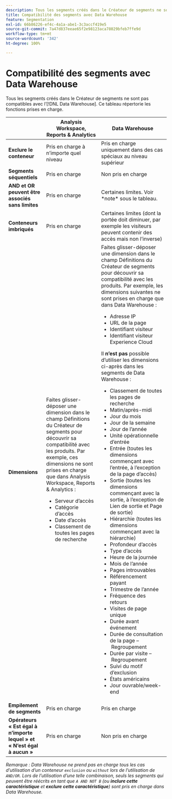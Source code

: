 ```yaml
---
description: Tous les segments créés dans le Créateur de segments ne sont pas compatibles avec Data Warehouse. Ce tableau répertorie les fonctions prises en charge.
title: Compatibilité des segments avec Data Warehouse
feature: Segmentation
exl-id: 66b86226-ef4c-4a1a-abe1-3c3accf419e5
source-git-commit: 7a47d837eeae65f2e98123aca78029bfeb7ffe9d
workflow-type: tm+mt
source-wordcount: '342'
ht-degree: 100%

---
```


# Compatibilité des segments avec Data Warehouse

Tous les segments créés dans le Créateur de segments ne sont pas compatibles avec l’[!DNL Data Warehouse]. Ce tableau répertorie les fonctions prises en charge.

<table> 
 <thead> 
  <tr> 
   <th> </th> 
   <th> Analysis Workspace, Reports &amp; Analytics </th> 
   <th> Data Warehouse </th> 
  </tr> 
 </thead>
 <tbody> 
  <tr> 
   <td > <b>Exclure le conteneur</b> </td> 
   <td> Pris en charge à n’importe quel niveau </td> 
   <td> Pris en charge uniquement dans des cas spéciaux au niveau supérieur </td> 
  </tr> 
  <tr> 
   <td> <b>Segments séquentiels</b> </td> 
   <td> Pris en charge </td> 
   <td> Non pris en charge </td> 
  </tr> 
  <tr> 
   <td> <b>AND et OR peuvent être associés sans limites</b> </td> 
   <td> Pris en charge </td> 
   <td> Certaines limites. Voir *note* sous le tableau. </td> 
  </tr> 
  <tr> 
   <td> <b>Conteneurs imbriqués</b> </td> 
   <td> Pris en charge </td> 
   <td> Certaines limites (dont la portée doit diminuer, par exemple les visiteurs peuvent contenir des accès mais non l’inverse) </td> 
  </tr> 
  <tr> 
   <td> <b>Dimensions</b> </td> 
   <td>Faites glisser-déposer une dimension dans le champ <span class="uicontrol">Définitions</span> du Créateur de segments pour découvrir sa compatibilité avec les produits. Par exemple, ces dimensions ne sont prises en charge que dans Analysis Workspace, Reports &amp; Analytics : 
    <ul> 
     <li>Serveur d’accès </li> 
     <li>Catégorie d’accès </li> 
     <li>Date d’accès </li> 
     <li>Classement de toutes les pages de recherche </li> 
    </ul> </td> 
   <td> Faites glisser-déposer une dimension dans le champ <span class="uicontrol">Définitions</span> du Créateur de segments pour découvrir sa compatibilité avec les produits. Par exemple, les dimensions suivantes ne sont prises en charge que dans Data Warehouse : 
    <ul> 
     <li>Adresse IP </li> 
     <li>URL de la page </li> 
     <li>Identifiant visiteur </li> 
     <li>Identifiant visiteur Experience Cloud </li> 
    </ul> <p>Il <b>n’est pas</b> possible d’utiliser les dimensions ci-après dans les segments de Data Warehouse : </p> 
    <ul> 
     <li>Classement de toutes les pages de recherche </li> 
     <li>Matin/après-midi </li> 
     <li>Jour du mois </li> 
     <li>Jour de la semaine </li> 
     <li>Jour de l’année </li> 
     <li>Unité opérationnelle d’entrée </li> 
     <li>Entrée (toutes les dimensions commençant avec l’entrée, à l’exception de la page d’accès) </li> 
     <li>Sortie (toutes les dimensions commençant avec la sortie, à l’exception de Lien de sortie et Page de sortie) </li> 
     <li>Hiérarchie (toutes les dimensions commençant avec la hiérarchie) </li> 
     <li>Profondeur d’accès </li> 
     <li>Type d’accès </li> 
     <li>Heure de la journée </li> 
     <li>Mois de l’année </li> 
     <li>Pages introuvables </li> 
     <li>Référencement payant </li> 
     <li>Trimestre de l’année </li> 
     <li>Fréquence des retours </li> 
     <li>Visites de page unique </li> 
     <li>Durée avant événement </li> 
     <li>Durée de consultation de la page – Regroupement </li> 
     <li>Durée par visite – Regroupement </li> 
     <li>Suivi du motif d’exclusion </li> 
     <li>États américains </li> 
     <li>Jour ouvrable/week-end </li> 
    </ul> </td> 
  </tr> 
  <tr> 
   <td> <b>Empilement de segments</b> </td> 
   <td> Pris en charge </td> 
   <td> Pris en charge </td> 
  </tr>
  <tr>
    <td><b>Opérateurs « Est égal à n’importe lequel » et « N’est égal à aucun »</b></td>
    <td>Pris en charge</td>
    <td>Non pris en charge</td>
  </tr>
 </tbody> 
</table>

*Remarque : Data Warehouse ne prend pas en charge tous les cas d’utilisation d’un conteneur `exclusion` ou `without` lors de l’utilisation de `AND/OR`. Lors de l’utilisation d’une telle combinaison, seuls les segments qui peuvent être réécrits en tant que `A AND NOT B` (ou **inclure cette caractéristique** et **exclure cette caractéristique**) sont pris en charge dans Data Warehouse.*
